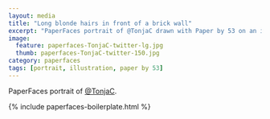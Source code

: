 ```yaml
---
layout: media
title: "Long blonde hairs in front of a brick wall"
excerpt: "PaperFaces portrait of @TonjaC drawn with Paper by 53 on an iPad."
image: 
  feature: paperfaces-TonjaC-twitter-lg.jpg
  thumb: paperfaces-TonjaC-twitter-150.jpg
category: paperfaces
tags: [portrait, illustration, paper by 53]
---
```


PaperFaces portrait of [@TonjaC](http://twitter.com/TonjaC).

{% include paperfaces-boilerplate.html %}